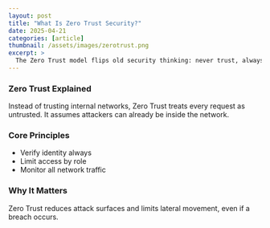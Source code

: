 ```yaml
---
layout: post
title: "What Is Zero Trust Security?"
date: 2025-04-21
categories: [article]
thumbnail: /assets/images/zerotrust.png
excerpt: >
  The Zero Trust model flips old security thinking: never trust, always verify. Here’s what that means and how to adopt it.
---
```


### Zero Trust Explained

Instead of trusting internal networks, Zero Trust treats every request as untrusted. It assumes attackers can already be inside the network.

### Core Principles

- Verify identity always
- Limit access by role
- Monitor all network traffic

### Why It Matters

Zero Trust reduces attack surfaces and limits lateral movement, even if a breach occurs.

